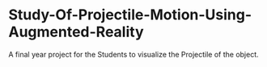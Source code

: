 # Study-Of-Projectile-Motion-Using-Augmented-Reality
A final year project for the Students to visualize the Projectile of the object.
